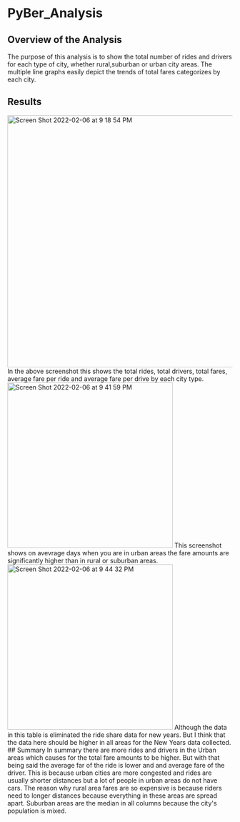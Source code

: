 # PyBer_Analysis
## Overview of the Analysis
The purpose of this analysis is to show the total number of rides and drivers for each type of city, whether rural,suburban or urban city areas. The multiple line graphs easily depict the trends of total fares categorizes by each city.
## Results
<img width="564" alt="Screen Shot 2022-02-06 at 9 18 54 PM" src="https://user-images.githubusercontent.com/77857472/152714638-99f43a48-b602-4bd7-849d-10b1e8a25a7c.png">
In the above screenshot this shows the total rides, total drivers, total fares,	average fare per ride	and average fare per drive by each city type. 
<img width="370" alt="Screen Shot 2022-02-06 at 9 41 59 PM" src="https://user-images.githubusercontent.com/77857472/152716425-560aa761-3010-44c4-8edc-fb5ad182b996.png">
This screenshot shows on avevrage days when you are in urban areas the fare amounts are significantly higher than in rural or suburban areas.
<img width="370" alt="Screen Shot 2022-02-06 at 9 44 32 PM" src="https://user-images.githubusercontent.com/77857472/152716522-5f0389a9-5062-4ceb-9c84-684401709d8d.png">
Although the data in this table is eliminated the ride share data for new years. But I think that the data here should be higher in all areas for the New Years data collected. 
## Summary
In summary there are more rides and drivers in the Urban areas which causes for the total fare amounts to be higher. But with that being said the average far of the ride is lower and and average fare of the driver. This is because urban cities are more congested and rides are usually shorter distances but a lot of people in urban areas do not have cars. The reason why rural area fares are so expensive is because riders need to longer distances because everything in these areas are spread apart. Suburban areas are the median in all columns because the city's population is mixed. 
